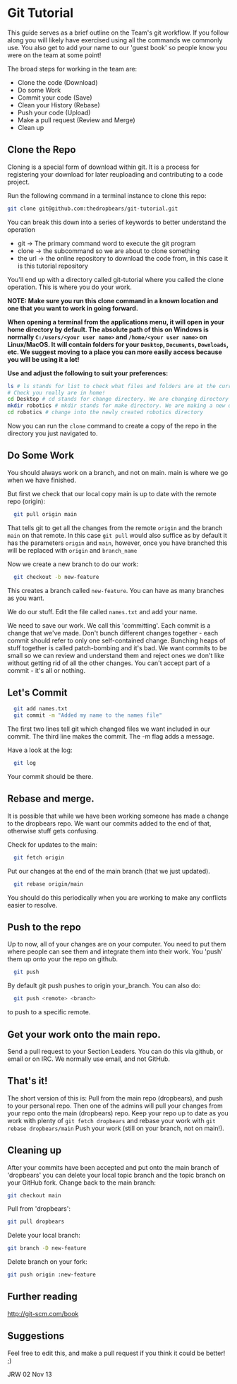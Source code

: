 # Git Tutorial

This guide serves as a brief outline on the Team's git workflow. If you follow along you will likely have exercised using all the commands we commonly use. You also get to add your name to our 'guest book' so people know you were on the team at some point!

The broad steps for working in the team are:

- Clone the code (Download)
- Do some Work
- Commit your code (Save)
- Clean your History (Rebase)
- Push your code (Upload)
- Make a pull request (Review and Merge)
- Clean up

## Clone the Repo

Cloning is a special form of download within git. It is a process for registering your download for later reuploading and contributing to a code project.

Run the following command in a terminal instance to clone this repo:

```bash
git clone git@github.com:thedropbears/git-tutorial.git
```

You can break this down into a series of keywords to better understand the operation

- git -> The primary command word to execute the git program
- clone -> the subcommand so we are about to clone something
- the url -> the online repository to download the code from, in this case it is this tutorial repository

You'll end up with a directory called git-tutorial where you called the clone operation. This is where you do your work.

**NOTE: Make sure you run this clone command in a known location and one that you want to work in going forward.**

**When opening a terminal from the applications menu, it will open in your home directory by default. The absolute path of this on Windows is normally `C:/users/<your user name>` and `/home/<your user name>` on Linux/MacOS. It will contain folders for your `Desktop`, `Documents`, `Downloads`, etc. We suggest moving to a place you can more easily access because you will be using it a lot!**

**Use and adjust the following to suit your preferences:**

``` bash
ls # ls stands for list to check what files and folders are at the current location.
# Check you really are in home!
cd Desktop # cd stands for change directory. We are changing directory to the Desktop
mkdir robotics # mkdir stands for make directory. We are making a new directory called robotics on the Desktop
cd robotics # change into the newly created robotics directory
```

Now you can run the `clone` command to create a copy of the repo in the directory you just navigated to.

## Do Some Work

<!-- Mention Branches and how they are different working states of the code -->
<!-- Start by checking out main and making sure it is up to date -->
You should always work on a branch, and not on main.
main is where we go when we have finished.

But first we check that our local copy main is up to date with the remote repo (origin):

```bash
  git pull origin main
```

That tells git to get all the changes from the remote `origin` and the branch `main` on that remote.
In this case `git pull` would also suffice as by default it has the parameters `origin` and `main`, however, once you have branched this will be replaced with `origin` and `branch_name`

<!-- Create a new branch for your feature -->
<!-- mention that it should reflect what you want to do -->
<!-- mention that it should not contain spaces or strange chars just - or _ in p ace of spaces-->
<!-- dont make it too long -->
<!-- prefix the branch with your name -->


Now we create a new branch to do our work:

```bash
  git checkout -b new-feature
```

This creates a branch called `new-feature`. You can have as many branches as you want.

We do our stuff.
Edit the file called `names.txt` and add your name.

We need to save our work. We call this 'committing'. Each commit is a change that we've made.
Don't bunch different changes together - each commit should refer to only one self-contained change.
Bunching heaps of stuff together is called patch-bombing and it's bad.
We want commits to be small so we can review and understand them and reject ones we don't like
without getting rid of all the other changes.
You can't accept part of a commit - it's all or nothing.

## Let's Commit

```bash
  git add names.txt
  git commit -m "Added my name to the names file"
```

The first two lines tell git which changed files we want included in our commit.
The third line makes the commit. The -m flag adds a message.

Have a look at the log:

```bash
  git log
```

Your commit should be there.

## Rebase and merge.
It is possible that while we have been working someone has made a change to the dropbears repo.
We want our commits added to the end of that, otherwise stuff gets confusing.

Check for updates to the main:

```bash
  git fetch origin
```

Put our changes at the end of the main branch (that we just updated).

```bash
  git rebase origin/main
```

You should do this periodically when you are working to make any conflicts easier to resolve.

## Push to the repo
Up to now, all of your changes are on your computer. You need to put them where people can see them
and integrate them into their work.
You 'push' them up onto your the repo on github.

```bash
  git push
```

By default git push pushes to origin your_branch.
You can also do:

```bash
  git push <remote> <branch>
``` 

to push to a specific remote.

## Get your work onto the main repo.
Send a pull request to your Section Leaders.
You can do this via github, or email or on IRC. We normally use email, and not GitHub.

## That's it!
The short version of this is:
Pull from the main repo (dropbears), and push to your personal repo.
Then one of the admins will pull your changes from your repo onto the main (dropbears) repo.
Keep your repo up to date as you work with plenty of `git fetch dropbears` and rebase your work with
`git rebase dropbears/main`
Push your work (still on your branch, not on main!).

## Cleaning up
After your commits have been accepted and put onto the main branch of 'dropbears' you
can delete your local topic branch and the topic branch on your GitHub fork.
Change back to the main branch:

```bash
git checkout main
```

Pull from 'dropbears':

```bash  
git pull dropbears
```

Delete your local branch:

```bash  
git branch -D new-feature
```

Delete branch on your fork:

```bash
git push origin :new-feature
```

## Further reading
http://git-scm.com/book

## Suggestions
Feel free to edit this, and make a pull request if you think it could be better! ;)

JRW
02 Nov 13
